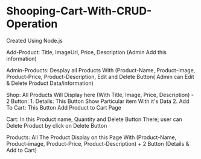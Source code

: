 # Shooping-Cart-With-CRUD-Operation

Created Using Node.js

Add-Product: Title, ImageUrl, Price, Description (Admin Add this information)

Admin-Products: Desplay all Products With (Product-Name, Product-image, Product-Price, Product-Description, Edit and Delete Button{ Admin can Edit & Delete Product Data/information)

Shop: All Products Will Display here (With Title, Image, Price, Description)
       - 2 Button:
            1. Details: This Button Show Particular item With it's Data
            2. Add To Cart: This Button Add Product to Cart Page
            
Cart: In this Product name, Quantity and Delete Button There; user can Delete Product by click on Delete Button

Products: All The Product Display on this Page With (Product-Name, Product-image, Product-Price, Product-Description) + 2 Button (Details & Add to Cart)
